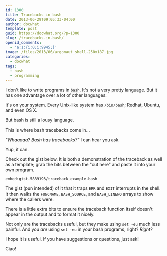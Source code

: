 ```yaml
---
id: 1300
title: Tracebacks in bash
date: 2013-06-29T09:05:33-04:00
author: docwhat
template: post
guid: https://docwhat.org/?p=1300
slug: /tracebacks-in-bash/
openid_comments:
  - 'a:1:{i:0;i:9945;}'
image: /files/2013/06/argonaut_shell-250x187.jpg
categories:
  - docwhat
tags:
  - bash
  - programming
---
```

I don't like to write programs in
[`bash`](https://en.wikipedia.org/wiki/Bash_(Unix_shell)). It's not a
very pretty language. But it has one advantage over a lot of other
languages:

It's on your system. Every Unix-like system has `/bin/bash`; Redhat,
Ubuntu, and even OS X.

But bash is still a lousy language.

This is where bash tracebacks come in...

*"Whaaaaa? Bash has tracebacks?"* I can hear you ask.

Yup, it can.

Check out the gist below. It is both a demonstration of the traceback as
well as a template; grab the bits between the "cut here" and paste it
into your own program.

`embed:gist-5889193/traceback_example.bash`

The gist (pun intended) of it that it traps `ERR` and `EXIT` interrupts
in the shell. It then walks the `FUNCNAME`, `BASH_SOURCE`, and
`BASH_LINENO` arrays to show where the callers were.

There is a little extra bits to ensure the traceback function itself
doesn't appear in the output and to format it nicely.

Not only are the tracebacks useful, but they make using `set -eu` much
less painful. And you *are* using `set -eu` in your bash programs,
right? *Right?*

I hope it is useful. If you have suggestions or questions, just ask!

Ciao!
